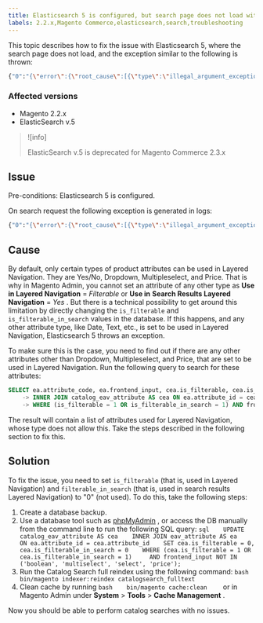 ```yaml
---
title: Elasticsearch 5 is configured, but search page does not load with "Fielddata is disabled..." error
labels: 2.2.x,Magento Commerce,elasticsearch,search,troubleshooting
---
```


This topic describes how to fix the issue with Elasticsearch 5, where the search page does not load, and the exception similar to the following is thrown:
```bash
{"0":"{\"error\":{\"root_cause\":[{\"type\":\"illegal_argument_exception\",\"reason\":\"Fielddata is disabled on text fields by default. Set fielddata=true on [%attribute_code%]] in order to load fielddata in memory by uninverting the inverted index. Note that this can however use significant memory.\"}].
```

### Affected versions

* Magento 2.2.x
* ElasticSearch v.5

>![info]
>
>ElasticSearch v.5 is deprecated for Magento Commerce 2.3.x

## Issue

Pre-conditions: Elasticsearch 5 is configured.

On search request the following exception is generated in logs:
```bash
{"0":"{\"error\":{\"root_cause\":[{\"type\":\"illegal_argument_exception\",\"reason\":\"Fielddata is disabled on text fields by default. Set fielddata=true on [%attribute_code%]] in order to load fielddata in memory by uninverting the inverted index. Note that this can however use significant memory.\"}].
```

## Cause

By default, only certain types of product attributes can be used in Layered Navigation. They are Yes/No, Dropdown, Multipleselect, and Price. That is why in Magento Admin, you cannot set an attribute of any other type as **Use in Layered Navigation** = *Filterable* or **Use in**   **Search Results Layered Navigation** = *Yes* . But there is a technical possibility to get around this limitation by directly changing the `is_filterable` and `is_filterable_in_search` values in the database. If this happens, and any other attribute type, like Date, Text, etc., is set to be used in Layered Navigation, Elasticsearch 5 throws an exception.

To make sure this is the case, you need to find out if there are any other attributes other than Dropdown, Multipleselect, and Price, that are set to be used in Layered Navigation. Run the following query to search for these attributes:

```sql
SELECT ea.attribute_code, ea.frontend_input, cea.is_filterable, cea.is_filterable_in_search FROM eav_attribute AS ea
    -> INNER JOIN catalog_eav_attribute AS cea ON ea.attribute_id = cea.`attribute_id`
    -> WHERE (is_filterable = 1 OR is_filterable_in_search = 1) AND frontend_input NOT IN ('boolean', 'multiselect', 'select', 'price');
```

The result will contain a list of attributes used for Layered Navigation, whose type does not allow this. Take the steps described in the following section to fix this.

## Solution

To fix the issue, you need to set `is_filterable` (that is, used in Layered Navigation) and `filterable_in_search` (that is, used in search results Layered Navigation) to "0" (not used). To do this, take the following steps:

1. Create a database backup.
1. Use a database tool such as [phpMyAdmin](https://devdocs.magento.com/guides/v2.2/install-gde/prereq/optional.html#install-optional-phpmyadmin) , or access the DB manually from the command line to run the following SQL query:    ```sql    UPDATE catalog_eav_attribute AS cea    INNER JOIN eav_attribute AS ea    ON ea.attribute_id = cea.attribute_id    SET cea.is_filterable = 0, cea.is_filterable_in_search = 0    WHERE (cea.is_filterable = 1 OR cea.is_filterable_in_search = 1)     AND frontend_input NOT IN ('boolean', 'multiselect', 'select', 'price');    ```    
1. Run the Catalog Search full reindex using the following command:    ```bash    bin/magento indexer:reindex catalogsearch_fulltext    ```    
1. Clean cache by running    ```bash    bin/magento cache:clean    ```    or in Magento Admin under **System** > **Tools** > **Cache Management** .

Now you should be able to perform catalog searches with no issues.